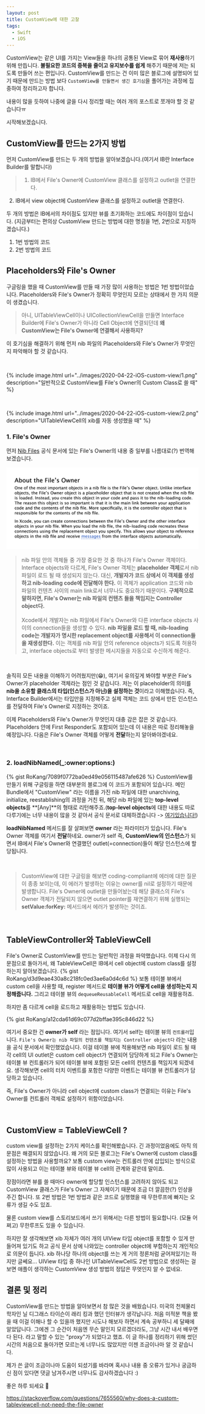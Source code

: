 ```yaml
---
layout: post
title: CustomView에 대한 고찰
tags:
  - Swift
  - iOS
---
```

CustomView는 같은 UI를 가지는 View들을 하나의 공통된 View로 묶어 **재사용**하기 위해 만듭니다. **불필요한 코드의 중복을 줄이고 유지보수를 쉽게** 해주기 때문에 저는 되도록 만들어 쓰는 편입니다. CustomView를 만드는 건 이미 많은 블로그에 설명되어 있기 때문에 만드는 방법 보다 `CustomView를 만들면서 생긴 호기심`을 풀어가는 과정에 집중하여 정리하고자 합니다.

내용이 많을 듯하여 나중에 글을 다시 정리할 때는 여러 개의 포스트로 쪼개야 할 것 같습니다ㅠ

시작해보겠습니다.

## CustomView를 만드는 2가지 방법
먼저 CustomView를 만드는 두 개의 방법을 알아보겠습니다.(여기서 IB란 Interface Builder를 말합니다)
> 1. IB에서 File's Owner에 CustomView 클래스를 설정하고 outlet을 연결한다.
2. IB에서 view object에 CustomView 클래스를 설정하고 outlet을 연결한다.

두 개의 방법은 IB에서의 차이점도 있지만 뷰를 초기화하는 코드에도 차이점이 있습니다.
(지금부터는 편의상 CustomView 만드는 방법에 대한 명칭을 1번, 2번으로 지칭하겠습니다.)

1. 1번 방법의 코드
2. 2번 방법의 코드



## Placeholders와 File's Owner
구글링을 했을 때 CustomView를 만들 때 가장 많이 사용하는 방법은 1번 방법이었습니다. Placeholders와 File's Owner가 정확히 무엇인지 모르는 상태에서 한 가지 의문이 생겼습니다.
> 아니, UITableViewCell이나 UICollectionViewCell을 만들면 Interface Builder에 File's Owner가 아니라 Cell Object에 연결되던데 **왜 CustomView는 File's Owner에 연결해서 사용하지?**

이 호기심을 해결하기 위해 먼저 nib 파일의 Placeholders와 File's Owner가 무엇인지 파악해야 할 것 같습니다.

<br>

{% include image.html url="../images/2020-04-22-iOS-custom-view/1.png" description="일반적으로 CustomView를 File's Owner의 Custom Class로 쓸 때" %}

<br>

{% include image.html url="../images/2020-04-22-iOS-custom-view/2.png" description="UITableViewCell의 xib를 자동 생성했을 때" %}
<br>

### 1. File's Owner
먼저 [Nib Files](https://developer.apple.com/library/archive/documentation/Cocoa/Conceptual/LoadingResources/CocoaNibs/CocoaNibs.html) 공식 문서에 있는 File's Owner의 내용 중 일부를 나름대로(?) 번역해보겠습니다.

![img2](../images/2020-04-22-iOS-custom-view/3.png)

> nib 파일 안의 객체들 중 가장 중요한 것 중 하나가 File's Owner 객체이다. Interface objects와 다르게, File's Owner 객체는 **placeholder 객체**로서 nib 파일이 로드 될 때 생성되지 않는다. 대신, **개발자가 코드 상에서 이 객체를 생성하고 nib-loading code에 전달해야 한다.** 이 객체가 application 코드와 nib 파일의 컨텐츠 사이의 main link로서 너무나도 중요하기 때문이다. **구체적으로 말하자면, File's Owner는 nib 파일의 컨텐츠 들을 책임지는 Controller object다.**
<br><br>
Xcode에서 개발자는 nib 파일에서 File's Owner와 다른 interface objects 사이의 connection들을 생성할 수 있다. **nib 파일을 로드 할 때, nib-loading code는 개발자가 명시한 replacement object를 사용해서 이 connection들을 재생성한다.** 이는 객체를 nib 파일 안의 reference objects가 되도록 허용하고, interface objects로 부터 발생한 메시지들을 자동으로 수신하게 해준다.

<br>

솔직히 모든 내용을 이해하기 어려웠지만(😁), 여기서 유의깊게 봐야할 부분은 File's Owner가 placeholder 객체라는 점인 것 같습니다. 저는 이 placeholder의 의미를 **nib을 소유할 클래스의 타입(인스턴스가 아닌)을 설정하는 것**이라고 이해했습니다. 즉, Interface Builder에서는 타입만을 지정해주고 실제 객체는 코드 상에서 만든 인스턴스를 전달하여 File's Owner로 지정하는 것이죠.

이제 Placeholders와 File's Owner가 무엇인지 대충 감은 잡은 것 같습니다. Placeholders 안에 First Responder도 포함되어 있는데 이 내용은 따로 정리해놓을 예정입니다. 다음은 File's Owner 객체를 어떻게 **전달**하는지 알아봐야겠네요.

<br>

### 2. loadNibNamed(_:owner:options:)
{% gist RoKang/7089f0772ba0ed49e056115487afe626 %}
CustomView를 만들기 위해 구글링을 하면 대부분의 블로그에 이 코드가 포함되어 있습니다. 메인 Bundle에서 "CustomView" 라는 이름을 가진 nib 파일에 대한 unarchiving, initialize, reestablishing의 과정을 거친 뒤, 해당 nib 파일에 있는 **top-level objects**를 **[Any]**의 형태로 리턴해주죠.(**top-level objects**에 대한 내용도 따로 다루기에는 너무 내용이 많을 것 같아서 공식 문서로 대체하겠습니다 -> [여기있습니다!](https://developer.apple.com/library/archive/documentation/Cocoa/Conceptual/LoadingResources/CocoaNibs/CocoaNibs.html))

**loadNibNamed** 메서드를 잘 살펴보면 **owner** 라는 파라미터가 있습니다. File's Owner 객체를 여기서 **전달**하네요. owner가 self 즉, **CustomView의 인스턴스**가 되면서 IB에서 File's Owner와 연결했던 outlet(=connection)들이 해당 인스턴스에 할당됩니다.

<br>

> CustomView에 대한 구글링을 해보면 coding-compliant에 에러에 대한 질문이 종종 보이는데, 이 에러가 발생하는 이유는 owner를 nil로 설정하기 때문에 발생합니다. File's Owner에 outlet을 만들어놨는데 해당 클래스의 File's Owner 객체가 전달되지 않으면 outlet pointer를 재연결하기 위해 실행되는 **setValue:forKey:** 메서드에서 에러가 발생하는 것이죠.

<br>

## TableViewController와 TableViewCell
File's Owner로 CustomView를 만드는 일반적인 과정을 파악했습니다. 이제 다시 의문점으로 돌아가서, 왜 TableViewCell은 IB에서 cell object에 custom class를 설정하는지 알아보겠습니다.
{% gist RoKang/d3d9eae430a8c218fc0ed3ae6a0d4c6d %}
보통 테이블 뷰에서 custom cell을 사용할 때, register 메서드로 **테이블 뷰가 어떻게 cell을 생성하는지 지정해줍니다.** 그리고 테이블 뷰의 `dequeueReusableCell` 메서드로 cell을 재활용하죠. 

하지만 좀 다르게 cell을 로드하고 재활용하는 방법도 있습니다.

{% gist RoKang/a12cda61d69c077d2bffae395c846d22 %}

여기서 중요한 건 **owner가 self** 라는 점입니다. 여기서 self는 테이블 뷰의 `컨트롤러`입니다. `File's Owner는 nib 파일의 컨텐츠를 책임지는 Controller object다` 라는 내용을 공식 문서에서 확인했었습니다. 이걸 테이블 뷰에 적용해보면 nib 파일이 로드 될 때 각 cell의 UI outlet은 custom cell object가 연결되어 담당하게 되고 File's Owner는 테이블 뷰 컨트롤러가 되어 테이블 뷰에 포함된 모든 cell의 컨텐츠를 책임지게 되겠네요. 생각해보면 cell의 터치 이벤트를 포함한 다양한 이벤트는 테이블 뷰 컨트롤러가 담당하고 있습니다.

즉, File's Owner가 아니라 cell object에 custom class가 연결되는 이유는 File's Owner를 컨트롤러 객체로 설정하기 위함이었습니다.

<br>

## CustomView = TableViewCell ? 
custom view를 설정하는 2가지 케이스를 확인해봤습니다. 긴 과정이었음에도 아직 의문점은 해결되지 않았습니다. 왜 거의 모든 블로그는 File's Owner에 custom class를 설정하는 방법을 사용할까요? 보통 custom view는 컨트롤러 안에 삽입되는 방식으로 많이 사용되고 이는 테이블 뷰와 테이블 뷰 cell의 관계와 같은데 말이죠. 

장점이라면 뷰를 쓸 때마다 owner에 할당할 인스턴스를 고려하지 않아도 되고 CustomView 클래스가 File's Owner 그 자체이기 때문에 조금 더 깔끔한(?) 인상을 주긴 합니다. 또 2번 방법은 1번 방법과 같은 코드로 실행했을 때 무한루프에 빠지는 오류가 생길 수도 있죠.

물론 custom view를 스토리보드에서 쓰기 위해서는 다른 방법이 필요합니다. (모듈 어쩌고)
무한루프도 있을 수 있습니다.

하지만 잘 생각해보면 xib 자체가 여러 개의 UIView 타입 object를 포함할 수 있게 만들어져 있기도 하고 공식 문서 상에 나와있는 controller object에 부합하는지 개인적으로 의문이 듭니다. xib 하나당 하나의 object를 쓰는 게 거의 정론처럼 굳어져있기는 하지만 글쎄요... UIView 타입 중 하나인 UITableViewCell도 2번 방법으로 생성하는 걸 보면 애플이 생각하는 CustomView 생성 방법의 정답은 무엇인지 알 수 없네요.

## 결론 및 정리
CustomView를 만드는 방법을 알아보면서 참 많은 것을 배웠습니다. 미국의 천체물리학자인 닐 디그래스 타이슨이 래리 킹과 했던 인터뷰가 생각납니다. 처음 미적분 책을 봤을 때 이걸 이해나 할 수 있을까 했지만 시도나 해보자 하면서 계속 공부하니 세 달째에 알았답니다. 그에겐 그 순간이  처음엔 무슨 말인지 모르겠더라도, 그냥 시간 내서 배우면 다 된다. 라고 말할 수 있는 "proxy"가 되었다고 했죠. 이 글 하나를 정리하기 위해 썼던 시간의 처음으로 돌아가면 모르는게 너무나도 많았지만 이젠 조금이나마 알 것 같습니다.

제가 쓴 글이 조금이나마 도움이 되셨기를 바라며 혹시나 내용 중 오류가 있거나 궁금하신 점이 있다면 댓글 남겨주시면 너무나도 감사하겠습니다 :)

좋은 하루 되세요 🚀

https://stackoverflow.com/questions/7655560/why-does-a-custom-tableviewcell-not-need-the-file-owner
